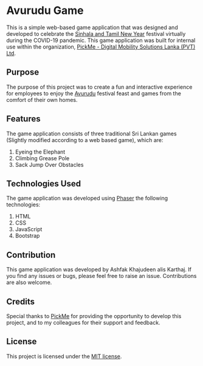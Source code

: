 # Avurudu Game
This is a simple web-based game application that was designed and developed to celebrate the [Sinhala and Tamil New Year](https://en.wikipedia.org/wiki/Sinhalese_New_Year) festival virtually during the COVID-19 pandemic. This game application was built for internal use within the organization, [PickMe - Digital Mobility Solutions Lanka (PVT) Ltd](https://pickme.lk/).

## Purpose
The purpose of this project was to create a fun and interactive experience for employees to enjoy the [Avurudu](https://en.wikipedia.org/wiki/Sinhalese_New_Year) festival feast and games from the comfort of their own homes.

## Features
The game application consists of three traditional Sri Lankan games (Slightly modified according to a web based game), which are:

1. Eyeing the Elephant
2. Climbing Grease Pole
3. Sack Jump Over Obstacles
 

## Technologies Used
The game application was developed using [Phaser](https://phaser.io/) the following technologies:

1. HTML
2. CSS
3. JavaScript
4. Bootstrap 
## Contribution
This game application was developed by Ashfak Khajudeen alis Karthaj. If you find any issues or bugs, please feel free to raise an issue. Contributions are also welcome.

## Credits
Special thanks to [PickMe](https://pickme.lk/) for providing the opportunity to develop this project, and to my colleagues for their support and feedback.

## License
This project is licensed under the [MIT license](https://github.com/karthaj/PM-Avurudu/blob/main/LICENSE).
